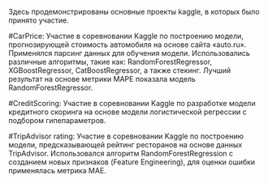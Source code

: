 Здесь продемонстрированы основные проекты kaggle, в которых было принято участие.

#CarPrice:
Участие в соревновании Kaggle по построению модели, прогнозирующей стоимость автомобиля на основе сайта «auto.ru». Применялся парсинг данных для обучения модели.  Использовались различные алгоритмы, такие как: RandomForestRegressor, XGBoostRegressor, CatBoostRegressor, а также стекинг. Лучший результат на основе метрики MAPE показала модель RandomForestRegressor.

#CreditScoring:
Участие в соревновании Kaggle по разработке модели кредитного скоринга на основе модели логистической регрессии с подбором гипепараметров.

#TripAdvisor rating:
Участие в соревновании Kaggle по построению модели, предсказывающей рейтинг ресторанов на основе данных TripAdvisor. Использовался алгоритм RandomForestRegression с созданием новых признаков (Feature Engineering), для оценки ошибки применялась метрика MAE.

